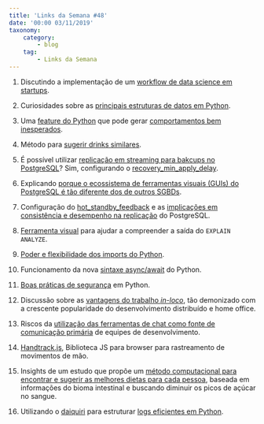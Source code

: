 ```yaml
---
title: 'Links da Semana #48'
date: '00:00 03/11/2019'
taxonomy:
    category:
        - blog
    tag:
        - Links da Semana
---
```


1. Discutindo a implementação de um [workflow de data science em startups](https://towardsdatascience.com/data-science-project-flow-for-startups-282a93d4508d).

1. Curiosidades sobre as [principais estruturas de datos em Python](https://apirobot.me/posts/lets-talk-about-data-structures-in-python).

1. Uma [feature do Python](https://www.python.org/dev/peps/pep-0526/) que pode gerar [comportamentos bem inesperados](https://blog.petrzemek.net/2019/02/22/even-feature-that-you-do-not-use-can-bite-you/).

1. Método para [sugerir drinks similares](https://observablehq.com/@tmcw/cocktail-similarity).

1. É possível utilizar [replicação em streaming para bakcups no PostgreSQL](https://about.gitlab.com/2019/02/13/delayed-replication-for-disaster-recovery-with-postgresql/)? Sim, configurando o [recovery_min_apply_delay](https://www.postgresql.org/docs/11/standby-settings.html).

1. Explicando [porque o ecossistema de ferramentas visuais (GUIs) do PostgreSQL é tão diferente dos de outros SGBDs](https://rob.conery.io/2019/03/04/postgresql-tools-for-the-visually-inclined/).

1. Configuração do [hot_standby_feedback](https://www.postgresql.org/docs/11/runtime-config-replication.html) e as [implicações em consistência e desempenho na replicação](http://richyen.com/replication/postgres/hot_standby_feedback/2019/03/05/i_fought_the_wal.html) do PostgreSQL.

1. [Ferramenta visual](https://explain.depesz.com/s/HEO) para ajudar a compreender a saída do `EXPLAIN ANALYZE`.

1. [Poder e flexibilidade dos imports do Python](https://blog.quiltdata.com/import-almost-anything-in-python-an-intro-to-module-loaders-and-finders-f5e7b15cda47).

1. Funcionamento da nova [sintaxe async/await](https://medium.com/@abulka/async-await-for-wxpython-c78c667e0872) do Python.

1. [Boas práticas de segurança](https://snyk.io/blog/python-security-best-practices-cheat-sheet/) em Python.

1. Discussão sobre as [vantagens do trabalho *in-loco*](https://steemit.com/work/@crell/in-defense-of-the-office), tão demonizado com a crescente popularidade do desenvolvimento distribuído e home office.

1. Riscos da [utilização das ferramentas de chat como fonte de comunicação primária](https://m.signalvnoise.com/is-group-chat-making-you-sweat/) de equipes de desenvolvimento.

1. [Handtrack.js](https://hackernoon.com/handtrackjs-677c29c1d585), Biblioteca JS para browser para rastreamento de movimentos de mão.

1. Insights de um estudo que propõe um [método computacional para encontrar e sugerir as melhores dietas para cada pessoa](https://www.nytimes.com/2019/03/02/opinion/sunday/diet-artificial-intelligence-diabetes.html), baseada em informações do bioma intestinal e buscando diminuir os picos de açúcar no sangue.

1. Utilizando o [daiquiri](https://daiquiri.readthedocs.io/en/latest/) para estruturar [logs eficientes em Python](https://julien.danjou.info/how-to-log-properly-in-python/ ).
